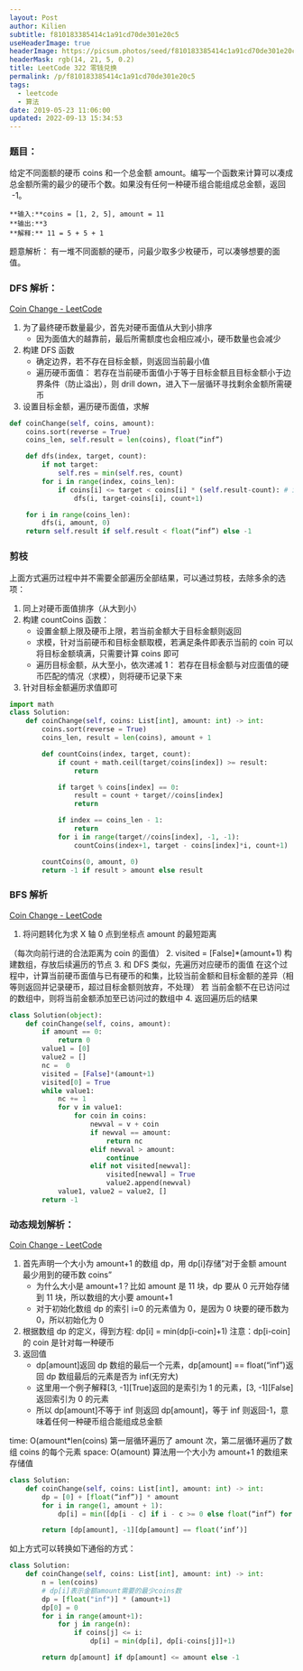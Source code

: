 ```yaml
---
layout: Post
author: Kilien
subtitle: f810183385414c1a91cd70de301e20c5
useHeaderImage: true
headerImage: https://picsum.photos/seed/f810183385414c1a91cd70de301e20c5/1920/1080
headerMask: rgb(14, 21, 5, 0.2)
title: LeetCode 322 零钱兑换
permalink: /p/f810183385414c1a91cd70de301e20c5
tags:
  - leetcode
  - 算法
date: 2019-05-23 11:06:00
updated: 2022-09-13 15:34:53
---
```


### 题目：

给定不同面额的硬币 coins 和一个总金额 amount。编写一个函数来计算可以凑成总金额所需的最少的硬币个数。如果没有任何一种硬币组合能组成总金额，返回  -1。

```shell
**输入:**coins = [1, 2, 5], amount = 11
**输出:**3
**解释:** 11 = 5 + 5 + 1
```

题意解析：
有一堆不同面额的硬币，问最少取多少枚硬币，可以凑够想要的面值。

### DFS 解析：

[Coin Change - LeetCode](https://leetcode.com/problems/coin-change/discuss/77416/Python-11-line-280ms-DFS-with-early-termination-99-up)

1. 为了最终硬币数量最少，首先对硬币面值从大到小排序
   - 因为面值大的越靠前，最后所需额度也会相应减小，硬币数量也会减少
2. 构建 DFS 函数
   - 确定边界，若不存在目标金额，则返回当前最小值
   - 遍历硬币面值：
     若存在当前硬币面值小于等于目标金额且目标金额小于边界条件（防止溢出），则 drill down，进入下一层循环寻找剩余金额所需硬币
3. 设置目标金额，遍历硬币面值，求解

```python
def coinChange(self, coins, amount):
    coins.sort(reverse = True)
    coins_len, self.result = len(coins), float(“inf”)

    def dfs(index, target, count):
        if not target:
            self.res = min(self.res, count)
        for i in range(index, coins_len):
            if coins[i] <= target < coins[i] * (self.result-count): # if hope still exists
                dfs(i, target-coins[i], count+1)

    for i in range(coins_len):
        dfs(i, amount, 0)
    return self.result if self.result < float(“inf”) else -1

```

### 剪枝

上面方式遍历过程中并不需要全部遍历全部结果，可以通过剪枝，去除多余的选项：

1. 同上对硬币面值排序（从大到小）
2. 构建 countCoins 函数：
   - 设置金额上限及硬币上限，若当前金额大于目标金额则返回
   - 求模，针对当前硬币和目标金额取模，若满足条件即表示当前的 coin 可以将目标金额填满，只需要计算 coins 即可
   - 遍历目标金额，从大至小，依次递减 1：
     若存在目标金额与对应面值的硬币匹配的情况（求模），则将硬币记录下来
3. 针对目标金额遍历求值即可

```python
import math
class Solution:
    def coinChange(self, coins: List[int], amount: int) -> int:
        coins.sort(reverse = True)
        coins_len, result = len(coins), amount + 1

        def countCoins(index, target, count):
            if count + math.ceil(target/coins[index]) >= result:
                return

            if target % coins[index] == 0:
                result = count + target//coins[index]
                return

            if index == coins_len - 1:
                return
            for i in range(target//coins[index], -1, -1):
                countCoins(index+1, target - coins[index]*i, count+1)

        countCoins(0, amount, 0)
        return -1 if result > amount else result
```

### BFS 解析

[Coin Change - LeetCode](https://leetcode.com/problems/coin-change/discuss/77361/Fast-Python-BFS-Solution)

1. 将问题转化为求 X 轴 0 点到坐标点 amount 的最短距离

（每次向前行进的合法距离为 coin 的面值）
2\. visited = \[False]\*(amount+1) 构建数组，存放后续遍历的节点
3\. 和 DFS 类似，先遍历对应硬币的面值
在这个过程中，计算当前硬币面值与已有硬币的和集，比较当前金额和目标金额的差异（相等则返回并记录硬币，超过目标金额则放弃，不处理）
若 当前金额不在已访问过的数组中，则将当前金额添加至已访问过的数组中
4\. 返回遍历后的结果

```python
class Solution(object):
    def coinChange(self, coins, amount):
        if amount == 0:
            return 0
        value1 = [0]
        value2 = []
        nc =  0
        visited = [False]*(amount+1)
        visited[0] = True
        while value1:
            nc += 1
            for v in value1:
                for coin in coins:
                    newval = v + coin
                    if newval == amount:
                        return nc
                    elif newval > amount:
                        continue
                    elif not visited[newval]:
                        visited[newval] = True
                        value2.append(newval)
            value1, value2 = value2, []
        return -1

```

### 动态规划解析：

[Coin Change - LeetCode](https://leetcode.com/problems/coin-change/discuss/77372/Clean-dp-python-code)

1. 首先声明一个大小为 amount+1 的数组 dp，用 dp\[i]存储”对于金额 amount 最少用到的硬币数 coins”
   - 为什么大小是 amount+1？比如 amount 是 11 块，dp 要从 0 元开始存储到 11 块，所以数组的大小要 amount+1
   - 对于初始化数组 dp 的索引 i=0 的元素值为 0，是因为 0 块要的硬币数为 0，所以初始化为 0
2. 根据数组 dp 的定义，得到方程: dp\[i] = min(dp\[i-coin]+1)
   注意：dp\[i-coin]的 coin 是针对每一种硬币
3. 返回值
   - dp\[amount]返回 dp 数组的最后一个元素，dp\[amount] == float(“inf”)返回 dp 数组最后的元素是否为 inf(无穷大)
   - 这里用一个例子解释\[3, -1]\[True]返回的是索引为 1 的元素，\[3, -1]\[False]返回索引为 0 的元素
   - 所以 dp\[amount]不等于 inf 则返回 dp\[amount]，等于 inf 则返回-1，意味着任何一种硬币组合能组成总金额

time: O(amount\*len(coins) 第一层循环遍历了 amount 次，第二层循环遍历了数组 coins 的每个元素
space: O(amount) 算法用一个大小为 amount+1 的数组来存储值

```python
class Solution:
    def coinChange(self, coins: List[int], amount: int) -> int:
        dp = [0] + [float(“inf”)] * amount
        for i in range(1, amount + 1):
            dp[i] = min([dp[i - c] if i - c >= 0 else float(“inf”) for c in coins]) + 1

        return [dp[amount], -1][dp[amount] == float(‘inf’)]
```

如上方式可以转换如下通俗的方式：

```python
class Solution:
    def coinChange(self, coins: List[int], amount: int) -> int:
        n = len(coins)
        # dp[i]表示金额amount需要的最少coins数
        dp = [float("inf")] * (amount+1)
        dp[0] = 0
        for i in range(amount+1):
            for j in range(n):
                if coins[j] <= i:
                    dp[i] = min(dp[i], dp[i-coins[j]]+1)

        return dp[amount] if dp[amount] <= amount else -1

```
